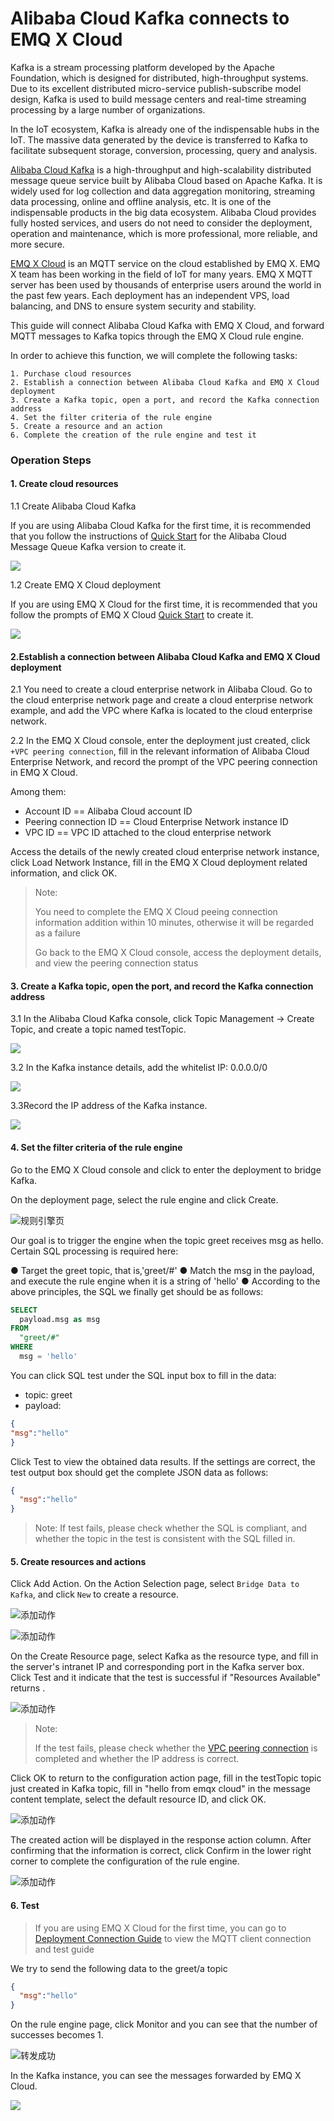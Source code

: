 # Alibaba Cloud Kafka connects to EMQ X Cloud

Kafka is a stream processing platform developed by the Apache Foundation, which is designed for distributed, high-throughput systems. Due to its excellent distributed micro-service publish-subscribe model design, Kafka is used to build message centers and real-time streaming processing by a large number of organizations.

In the IoT ecosystem, Kafka is already one of the indispensable hubs in the IoT. The massive data generated by the device is transferred to Kafka to facilitate subsequent storage, conversion, processing, query and analysis.

[Alibaba Cloud Kafka](http://www.aliyun.com/product/kafka) is a high-throughput and high-scalability distributed message queue service built by Alibaba Cloud based on Apache Kafka. It is widely used for log collection and data aggregation monitoring, streaming data processing, online and offline analysis, etc. It is one of the indispensable products in the big data ecosystem. Alibaba Cloud provides fully hosted services, and users do not need to consider the deployment, operation and maintenance,  which is more professional, more reliable, and more secure.

[EMQ X Cloud](https://cloud.emqx.io) is an MQTT service on the cloud established by EMQ X. EMQ X team has been working in the field of IoT for many years. EMQ X MQTT server has been used by thousands of enterprise users around the world in the past few years. Each deployment has an independent VPS, load balancing, and DNS to ensure system security and stability.

This guide will connect Alibaba Cloud Kafka with EMQ X Cloud, and forward MQTT messages to Kafka topics through the EMQ X Cloud rule engine.

In order to achieve this function, we will complete the following tasks:

    1. Purchase cloud resources
    2. Establish a connection between Alibaba Cloud Kafka and EMQ X Cloud deployment
    3. Create a Kafka topic, open a port, and record the Kafka connection address
    4. Set the filter criteria of the rule engine
    5. Create a resource and an action
    6. Complete the creation of the rule engine and test it

### Operation Steps

#### 1. Create cloud resources

1.1 Create Alibaba Cloud Kafka 

If you are using Alibaba Cloud Kafka for the first time, it is recommended that you follow the instructions of [Quick Start](https://help.aliyun.com/document_detail/99949.html) for the Alibaba Cloud Message Queue Kafka version to create it.

![](_assets/buy_aliyun_kafka02.png)

1.2 Create EMQ X Cloud deployment

If you are using EMQ X Cloud for the first time, it is recommended that you follow the prompts of EMQ X Cloud [Quick Start](../../quick_start/README.md) to create it.

![](_assets/buy_aliyun_kafka_emqx_deployment.png)

#### 2.Establish a connection between Alibaba Cloud Kafka and EMQ X Cloud deployment
2.1 You need to create a cloud enterprise network in Alibaba Cloud. Go to the cloud enterprise network page and create a cloud enterprise network example, and add the VPC where Kafka is located to the cloud enterprise network.

2.2 In the EMQ X Cloud console, enter the deployment just created, click `+VPC peering connection`, fill in the relevant information of Alibaba Cloud Enterprise Network, and record the prompt of the VPC peering connection in EMQ X Cloud.

Among them:

- Account ID == Alibaba Cloud account ID
- Peering connection ID == Cloud Enterprise Network instance ID
- VPC ID == VPC ID attached to the cloud enterprise network

Access the details of the newly created cloud enterprise network instance, click Load Network Instance, fill in the EMQ X Cloud deployment related information, and click OK.

> Note:
>
> You need to complete the EMQ X Cloud peeing connection information addition within 10 minutes, otherwise it will be regarded as a failure
>
> Go back to the EMQ X Cloud console, access the deployment details, and view the peering connection status

#### 3. Create a Kafka topic, open the port, and record the Kafka connection address

3.1 In the Alibaba Cloud Kafka console, click Topic Management -> Create Topic, and create a topic named testTopic.

![](_assets/set_aliyun_kafka_topic.png)

3.2 In the Kafka instance details, add the whitelist IP: 0.0.0.0/0

![](_assets/set_aliyun_kafka_white_list.png)

3.3Record the IP address of the Kafka instance.

![](_assets/record_aliyun_kafka_ip.png)

#### 4. Set the filter criteria of the rule engine

Go to the EMQ X Cloud console and click to enter the deployment to bridge Kafka.

On the deployment page, select the rule engine and click Create.

![规则引擎页](_assets/view_rule_engine.png)

Our goal is to trigger the engine when the topic greet receives msg as hello. Certain SQL processing is required here:

● Target the greet topic, that is,'greet/#'
● Match the msg in the payload, and execute the rule engine when it is a string of 'hello'
● According to the above principles, the SQL we finally get should be as follows:

```sql
SELECT
  payload.msg as msg
FROM
  "greet/#"
WHERE
  msg = 'hello'
```

You can click SQL test under the SQL input box to fill in the data:

- topic: greet
- payload:
```json
{
"msg":"hello"
}
```

Click Test to view the obtained data results. If the settings are correct, the test output box should get the complete JSON data as follows:

```json
{
  "msg":"hello"
}
```

> Note: If test fails, please check whether the SQL is compliant, and whether the topic in the test is consistent with the SQL filled in.

#### 5. Create resources and actions
Click Add Action. On the Action Selection page, select `Bridge Data to Kafka`, and click `New` to create a resource.

![添加动作](_assets/add_webhook_action01.png)

![添加动作](_assets/add_kafka_action02.png)

On the Create Resource page, select Kafka as the resource type, and fill in the server's intranet IP and corresponding port in the Kafka server box. Click Test and it indicate that the test is successful if "Resources Available" returns .

![添加动作](_assets/add_kafka_action03.png)

> Note:
>
>If the test fails, please check whether the [VPC peering connection](../../deployments/vpc_peering.md) is completed and whether the IP address is correct.

Click OK to return to the configuration action page, fill in the testTopic topic just created in Kafka topic, fill in "hello from emqx cloud" in the message content template, select the default resource ID, and click OK.

![添加动作](_assets/add_kafka_action04.png)

The created action will be displayed in the response action column. After confirming that the information is correct, click Confirm in the lower right corner to complete the configuration of the rule engine.

![添加动作](_assets/add_kafka_action05.png)

#### 6. Test

> If you are using EMQ X Cloud for the first time, you can go to [Deployment Connection Guide](../../connect_to_deployments/README.md) to view the MQTT client connection and test guide

We try to send the following data to the greet/a topic

``````json
{
  "msg":"hello"
}
``````

On the rule engine page, click Monitor and you can see that the number of successes becomes 1.

![转发成功](_assets/add_kafka_action06.png)

In the Kafka instance, you can see the messages forwarded by EMQ X Cloud.

![](_assets/check_aliyun_kafka_message.png)
